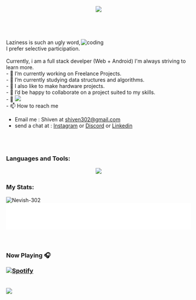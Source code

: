 <h1 align="center">
  <a href="https://git.io/typing-svg">
    <img src="https://readme-typing-svg.herokuapp.com/?lines=Hello,+World!+👋;This+is+Shiven....;Nice+to+meet+you!&center=true&size=30">
  </a>
</h1>
<br>
<br>

<a href=#><img align="right"
  alt="coding"
  width="300" src="https://user-images.githubusercontent.com/74038190/212750996-938b257b-266c-45a7-9af7-655341c0f58b.gif"></a>


Laziness is such an ugly word, I prefer selective participation.
<br>
<br>
Currently, i am a full stack develper (Web + Android)
I'm always striving to learn more.
<br>- 🔭 I’m currently working on Freelance Projects.
<br>- 🌱 I’m currently studying data structures and algorithms.
<br>- 🔭 I also like to make hardware projects.
<br>- 👬 I’d be happy to collaborate on a project suited to my skills.
<br>- 👾 ![](https://komarev.com/ghpvc/?username=Nevish-302&color=blueviolet)
<br>- 📫 How to reach me
<br>
- Email me : Shiven at shiven302@gmail.com 
- send a chat at : [Instagram](https://www.instagram.com/nevish_302/) or [Discord](https://discordapp.com/users/537666175702794240) or [Linkedin](https://www.linkedin.com/in/nevish302)
<br>
<br>
<h3 align="left">Languages and Tools:</h3>
<p align="center">
  <a href="https://skillicons.dev">
    <img src="https://skillicons.dev/icons?i=git,arduino,babel,bootstrap,laravel,php,py,java,flutter,dart,c,cpp,react,codepen,flask,ai,css,redux,twitter,discord,androidstudio,express,figma,postgres,github,githubactions,html,js,linux,materialui,mongodb,mysql,firebase,vercel,gradle,netlify,nodejs,ps,docker,powershell,py,sass,sqlite,stackoverflow,solidity,anaconda,devto,tailwind,replit,fastapi,threejs,ts,vscode,postman,vite,opencv,webpack,next&perline=10" />
  </a>
</p>
<h3 align="left">
My Stats:</h3>
<img align="left" src="https://github-readme-stats.vercel.app/api?username=Nevish-302&show_icons=true&theme=gotham" alt="Nevish-302" />
<img  src="https://github.com/lowlighter/metrics/blob/examples/metrics.plugin.languages.details.svg" alt="" />
<br>
<br>
<br>
<h3 align="left">

Now Playing 🎧

[![Spotify](https://github-readme-remake.vercel.app/api/spotify)](https://open.spotify.com/user/31rhqt73yrtb3txwmgrsawphj73y)
<br>
<br>
</h3>

<img src="https://user-images.githubusercontent.com/74038190/225813708-98b745f2-7d22-48cf-9150-083f1b00d6c9.gif">

<br />
